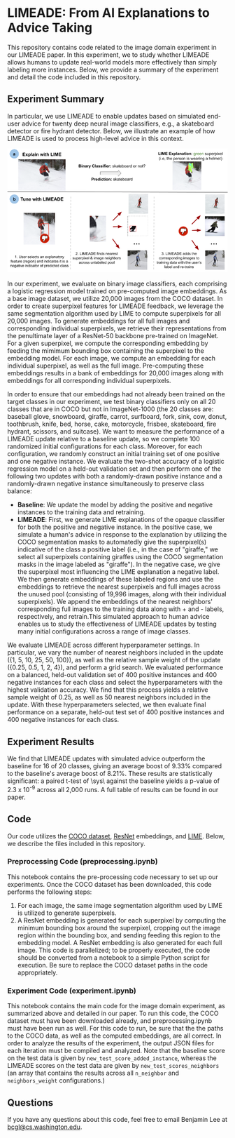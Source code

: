 # LIMEADE: From AI Explanations to Advice Taking

This repository contains code related to the image domain experiment in our LIMEADE paper. In this experiment, we to study whether LIMEADE allows humans to update real-world models more effectively than simply labeling more instances. Below, we provide a summary of the experiment and detail the code included in this repository.

## Experiment Summary
In particular, we use LIMEADE to enable updates based on simulated end-user advice for twenty deep neural image classifiers, e.g., a skateboard detector or fire hydrant detector. Below, we illustrate an example of how LIMEADE is used to process high-level advice in this context. 

![Diagram of LIMEADE Image Domain Experiment](LIMEADE_image_experiment_overview.png)

In our experiment, we evaluate on binary image classifiers, each comprising a logistic regression model trained on pre-computed image embeddings. As a base image dataset, we utilize 20,000 images from the COCO dataset. In order to create superpixel features for LIMEADE feedback, we leverage the same segmentation algorithm used by LIME to compute superpixels for all 20,000 images. To generate embeddings for all full images and corresponding individual superpixels, we retrieve their representations from the penultimate layer of a ResNet-50 backbone pre-trained on ImageNet. For a given superpixel, we compute the corresponding embedding by feeding the mimimum bounding box containing the superpixel to the embedding model. For each image, we compute an embedding for each individual superpixel, as well as the full image. Pre-computing these embeddings results in a bank of embeddings for 20,000 images along with embeddings for all corresponding individual superpixels.

In order to ensure that our embeddings had not already been trained on the target classes in our experiment, we test binary classifiers only on all 20 classes that are in COCO but not in ImageNet-1000 (the 20 classes are: baseball glove, snowboard, giraffe, carrot, surfboard, fork, sink, cow, donut, toothbrush, knife, bed, horse, cake, motorcycle, frisbee, skateboard, fire hydrant, scissors, and suitcase). We want to measure the performance of a LIMEADE update relative to a baseline update, so we complete 100 randomized initial configurations for each class. Moreover, for each configuration, we randomly construct an initial training set of one positive and one negative instance. We evaluate the two-shot accuracy of a logistic regression model on a held-out validation set and then perform one of the following two updates with both a randomly-drawn positive instance and a randomly-drawn negative instance simultaneously to preserve class balance:
- **Baseline**: We update the model by adding the positive and negative instances to the training data and retraining.
- **LIMEADE**: First, we generate LIME explanations of the opaque classifier for both the positive and negative instance. In the positive case, we simulate a human's advice in response to the explanation by utilizing the COCO segmentation masks to automatedly give the superpixel(s) indicative of the class a positive label (i.e., in the case of "giraffe," we select all superpixels containing giraffes using the COCO segmentation masks in the image labeled as "giraffe"). In the negative case, we give the superpixel most influencing the LIME explanation a negative label. We then generate embeddings of these labeled regions and use the embeddings to retrieve the nearest superpixels and full images across the unused pool (consisting of 19,996 images, along with their individual superpixels). We append the embeddings of the nearest neighbors' corresponding full images to the training data along with + and - labels, respectively, and retrain.This simulated approach to human advice enables us to study the effectiveness of LIMEADE updates by testing many initial configurations across a range of image classes.

We evaluate LIMEADE across different hyperparameter settings. In particular, we vary the number of nearest neighbors included in the update ({1, 5, 10, 25, 50, 100}), as well as the relative sample weight of the update ({0.25, 0.5, 1, 2, 4}), and perform a grid search. We evaluated performance on a balanced, held-out validation set of 400 positive instances and 400 negative instances for each class and select the hyperparameters with the highest validation accuracy. We find that this process yields a relative sample weight of 0.25, as well as 50 nearest neighbors included in the update. With these hyperparameters selected, we then evaluate final performance on a separate, held-out test set of 400 positive instances and 400 negative instances for each class.

## Experiment Results
 We find that LIMEADE updates with simulated advice outperform the baseline for 16 of 20 classes, giving an average boost of 9.33% compared to the baseline's average boost of 8.21%. These results are statistically significant: a paired t-test of \sys\ against the baseline yields a p-value of 2.3 x 10<sup>-9</sup> across all 2,000 runs. A full table of results can be found in our paper.

## Code
Our code utilizes the <a href="https://cocodataset.org/#home">COCO dataset</a>, <a href="https://arxiv.org/abs/1512.03385">ResNet</a> embeddings, and <a href="https://dl.acm.org/doi/10.1145/2939672.2939778">LIME</a>. Below, we describe the files included in this repository.

### Preprocessing Code (preprocessing.ipynb)
This notebook contains the pre-processing code necessary to set up our experiments. Once the COCO dataset has been downloaded, this code performs the following steps:
1. For each image, the same image segmentation algorithm used by LIME is utilized to generate superpixels.
2. A ResNet embedding is generated for each superpixel by computing the minimum bounding box around the superpixel, cropping out the image region within the bounding box, and sending feeding this region to the embedding model. A ResNet embedding is also generated for each full image.
This code is parallelized; to be properly executed, the code should be converted from a notebook to a simple Python script for execution. Be sure to replace the COCO dataset paths in the code appropriately.

### Experiment Code (experiment.ipynb)
This notebook contains the main code for the image domain experiment, as summarized above and detailed in our paper. To run this code, the COCO dataset must have been downloaded already, and preprocessing.ipynb must have been run as well. For this code to run, be sure that the the paths to the COCO data, as well as the computed embeddings, are all correct. In order to analyze the results of the experiment, the output JSON files for each iteration must be compiled and analyzed. Note that the baseline score on the test data is given by `new_test_score_added_instance`, whereas the LIMEADE scores on the test data are given by `new_test_scores_neighbors` (an array that contains the results across all `n_neighbor` and `neighbors_weight` configurations.)

## Questions
If you have any questions about this code, feel free to email Benjamin Lee at [bcgl@cs.washington.edu](mailto:bcgl@cs.washington.edu).
